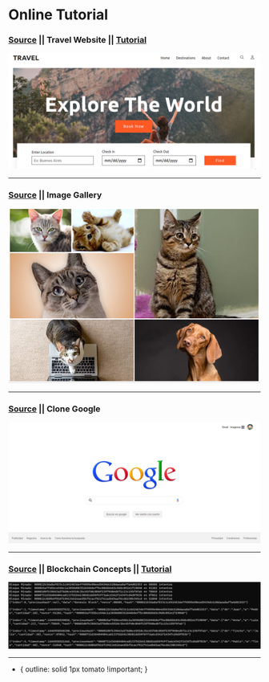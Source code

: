 # Online Tutorial

### [Source](./TravelWebsite) || Travel Website || [Tutorial](https://www.youtube.com/watch?v=zcOoapSi-uM)
![image](./captures/TravelWebside.PNG)

----
### [Source](./ImageGallery)  || Image Gallery
![image](./captures/ImagaGallery.PNG)

----
### [Source](./GoogleClone)  || Clone Google
![image](./captures/CloneGoogle.PNG)

----
### [Source](./Blockchain)  || Blockchain Concepts || [Tutorial](https://www.youtube.com/playlist?list=PLImOJ2OqvvkCMESiO1Sps7i-YSYAmgw6n)
![image](./captures/LogsBlockchain.PNG)

--- 
* { outline: solid 1px tomato !important; }
